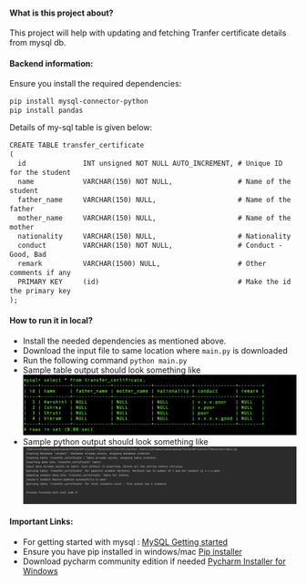<h4> What is this project about? </h4>

This project will help with updating and fetching Tranfer certificate
details from mysql db. 

<h4> Backend information: </h4>
<body>
Ensure you install the required dependencies:

```
pip install mysql-connector-python
pip install pandas
```

Details of my-sql table is given below:

```
CREATE TABLE transfer_certificate
(
  id              INT unsigned NOT NULL AUTO_INCREMENT, # Unique ID for the student
  name            VARCHAR(150) NOT NULL,                # Name of the student
  father_name     VARCHAR(150) NULL,                    # Name of the father
  mother_name     VARCHAR(150) NULL,                    # Name of the mother
  nationality     VARCHAR(150) NULL,                    # Nationality
  conduct         VARCHAR(150) NOT NULL,                # Conduct - Good, Bad
  remark          VARCHAR(1500) NULL,                   # Other comments if any
  PRIMARY KEY     (id)                                  # Make the id the primary key
); 
```
</body>
<h4> How to run it in local? </h4>

- Install the needed dependencies as mentioned above.
- Download the input file to same location where `main.py` is downloaded
- Run the following command `python main.py`
- Sample table output should look something like ![this]( https://github.com/VikramSuriyanarayanan/TCGenerator/blob/6e00f0620ed0d50a2d14e881f2465c129e571252/sample_table_output.png)
- Sample python output should look something like ![this](https://github.com/VikramSuriyanarayanan/TCGenerator/blob/98a646cc3b5f637f012fe1e68eb8b4585ed61608/sample_python_output.png)


<h4> Important Links: </h4>

- For getting started with mysql : [MySQL Getting started](https://dev.mysql.com/doc/mysql-getting-started/en/#mysql-getting-started-installing)
- Ensure you have pip installed in windows/mac [Pip installer](https://www.geeksforgeeks.org/how-to-install-pip-on-windows/)
- Download pycharm community edition if needed [Pycharm Installer for Windows](https://www.jetbrains.com/pycharm/download/#section=windows)
